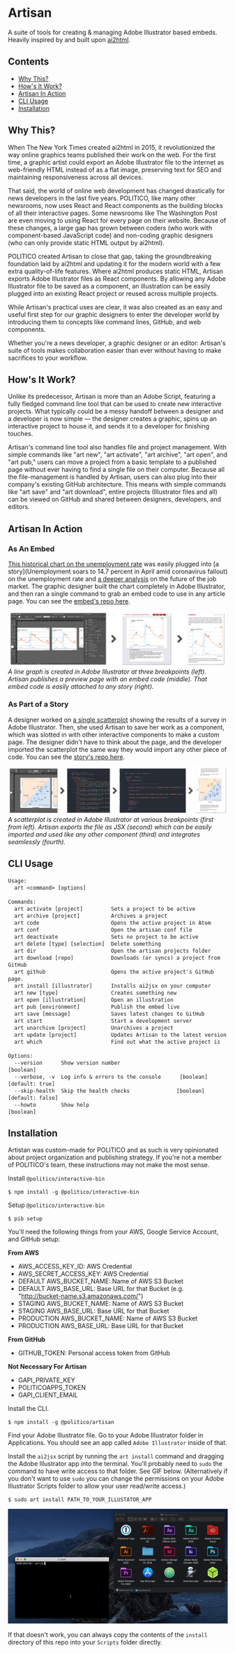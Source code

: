 # Artisan

A suite of tools for creating & managing Adobe Illustrator based embeds. Heavily inspired by and built upon [ai2html](http://ai2html.org/).

## Contents
- [Why This?](#why-this)
- [How's It Work?](#hows-it-work)
- [Artisan In Action](#artisan-in-action)
- [CLI Usage](#cli-usage)
- [Installation](#installation)

## Why This?
When The New York Times created ai2html in 2015, it revolutionized the way online graphics teams published their work on the web. For the first time, a graphic artist could export an Adobe Illustrator file to the internet as web-friendly HTML instead of as a flat image, preserving text for SEO and maintaining responsiveness across all devices.

That said, the world of online web development has changed drastically for news developers in the last five years. POLITICO, like many other newsrooms, now uses React and React components as the building blocks of all their interactive pages. Some newsrooms like The Washington Post are even moving to using React for every page on their website. Because of these changes, a large gap has grown between coders (who work with component-based JavaScript code) and non-coding graphic designers (who can only provide static HTML output by ai2html).

POLITICO created Artisan to close that gap, taking the groundbreaking foundation laid by ai2html and updating it for the modern world with a few extra quality-of-life features. Where ai2html produces static HTML, Artisan exports Adobe Illustrator files as React components. By allowing any Adobe Illustrator file to be saved as a component, an illustration can be easily plugged into an existing React project or reused across multiple projects.

While Artisan's practical uses are clear, it was also created as an easy and useful first step for our graphic designers to enter the developer world by introducing them to concepts like command lines, GitHub, and web components.

Whether you're a news developer, a graphic designer or an editor: Artisan's suite of tools makes collaboration easier than ever without having to make sacrifices to your workflow.

## How's It Work?
Unlike its predecessor, Artisan is more than an Adobe Script, featuring a fully fledged command line tool that can be used to create new interactive projects. What typically could be a messy handoff between a designer and a developer is now simple — the designer creates a graphic, spins up an interactive project to house it, and sends it to a developer for finishing touches.

Artisan's command line tool also handles file and project management. With simple commands like "art new", "art activate", "art archive", "art open", and "art pub," users can move a project from a basic template to a published page without ever having to find a single file on their computer. Because all the file-management is handled by Artisan, users can also plug into their company's existing GitHub architecture. This means with simple commands like "art save" and "art download", entire projects (Illustrator files and all) can be viewed on GitHub and shared between designers, developers, and editors.

## Artisan In Action

### As An Embed
[This historical chart on the unemployment rate](https://www.politico.com/interactives/2020/embed/unemployment-april-2020-line-chart-hnNE7Ja6/preview/) was easily plugged into [a story](Unemployment soars to 14.7 percent in April amid coronavirus fallout) on the unemployment rate and [a deeper analysis](https://www.politico.com/news/2020/05/08/when-will-jobs-return-243925?Asks) on the future of the job market. The graphic designer built the chart completely in Adobe Illustrator, and then ran a single command to grab an embed code to use in any article page. You can see the [embed's repo here](https://github.com/The-Politico/illustration_unempline0420).

![unemployment-graph](docs/pipeline.jpg)
_A line graph is created in Adobe Illustrator at three breakpoints (left). Artisan publishes a preview page with an embed code (middle). That embed code is easily attached to any story (right)._

### As Part of a Story
A designer worked on [a single scatterplot](https://www.politico.com/interactives/2020/coronavirus-activity-risk-what-is-safe-poll/#g-Scatterplot-Desktop-img) showing the results of a survey in Adobe Illustrator. Then, she used Artisan to save her work as a component, which was slotted in with other interactive components to make a custom page. The designer didn't have to think about the page, and the developer imported the scatterplot the same way they would import any other piece of code. You can see the [story's repo here](https://github.com/The-Politico/interactive_coronavirus-activity-risk).

![risk-scatterplot](docs/export.jpg)
_A scatterplot is created in Adobe Illustrator at various breakpoints (first from left). Artisan exports the file as JSX (second) which can be easily imported and used like any other component (third) and integrates seamlessly (fourth)._

## CLI Usage

```
Usage:
  art <command> [options]

Commands:
  art activate [project]         Sets a project to be active
  art archive [project]          Archives a project
  art code                       Opens the active project in Atom
  art conf                       Open the artisan conf file
  art deactivate                 Sets no project to be active
  art delete [type] [selection]  Delete something
  art dir                        Open the artisan projects folder
  art download [repo]            Downloads (or syncs) a project from GitHub
  art github                     Opens the active project's GitHub page.
  art install [illustrator]      Installs ai2jsx on your computer
  art new [type]                 Creates something new
  art open [illustration]        Open an illustration
  art pub [environment]          Publish the embed live
  art save [message]             Saves latest changes to GitHub
  art start                      Start a development server
  art unarchive [project]        Unarchives a project
  art update [project]           Updates Artisan to the latest version
  art which                      Find out what the active project is

Options:
  --version      Show version number                                   [boolean]
  --verbose, -v  Log info & errors to the console      [boolean] [default: true]
  --skip-health  Skip the health checks               [boolean] [default: false]
  --howto        Show help                                             [boolean]
```


## Installation

Artistan was custom-made for POLITICO and as such is very opinionated about project organization and publishing strategy. If you're not a member of POLITICO's team, these instructions may not make the most sense.

Install `@politico/interactive-bin`
```
$ npm install -g @politico/interactive-bin
```

Setup `@politico/interactive-bin`
```
$ pib setup
```

You'll need the following things from your AWS, Google Service Account, and GitHub setup:

**From AWS**
- AWS_ACCESS_KEY_ID: AWS Credential
- AWS_SECRET_ACCESS_KEY: AWS Credential
- DEFAULT AWS_BUCKET_NAME: Name of AWS S3 Bucket
- DEFAULT AWS_BASE_URL: Base URL for that Bucket (e.g. "http://bucket-name.s3.amazonaws.com/")
- STAGING AWS_BUCKET_NAME: Name of AWS S3 Bucket
- STAGING AWS_BASE_URL: Base URL for that Bucket
- PRODUCTION AWS_BUCKET_NAME: Name of AWS S3 Bucket
- PRODUCTION AWS_BASE_URL: Base URL for that Bucket

**From GitHub**
- GITHUB_TOKEN: Personal access token from GitHub

**Not Necessary For Artisan**
- GAPI_PRIVATE_KEY
- POLITICOAPPS_TOKEN
- GAPI_CLIENT_EMAIL

Install the CLI.
```
$ npm install -g @politico/artisan
```

Find your Adobe Illustrator file. Go to your Adobe Illustrator folder in Applications. You should see an app called `Adobe Illustrator` inside of that.

Install the `ai2jsx` script by running the `art install` command and dragging the Adobe Illustrator app into the terminal. You'll probably need to `sudo` the command to have write access to that folder. See GIF below. (Alternatively if you don't want to use `sudo` you can change the permissions on your Adobe Illustrator Scripts folder to allow your user read/write access.)

```
$ sudo art install PATH_TO_YOUR_ILLUSTATOR_APP
```

![How To](docs/install.gif)

If that doesn't work, you can always copy the contents of the `install` directory of this repo into your `Scripts` folder directly.
